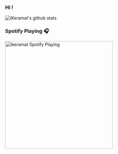 ### Hi !
![iKeramat's github stats](https://github-readme-stats.vercel.app/api?username=iKeramat&show_icons=true&theme=dracula&count_private=true)

### Spotify Playing 🎧
[<img src="https://ikeramat.vercel.app/api/novatorem" alt="ikeramat Spotify Playing" width="350" />](https://open.spotify.com/user/1ryo8oc1nskisb64ma8i57qja)
